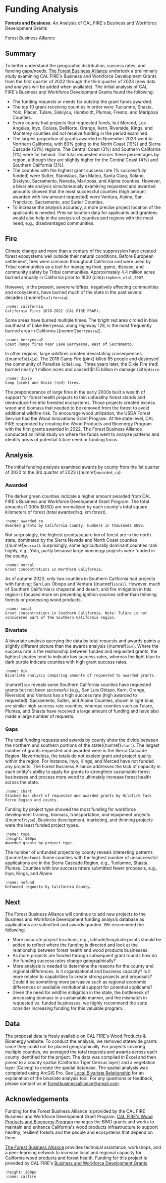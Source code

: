 # Funding Analysis

**Forests and Business**: An Analysis of CAL FIRE's Business and Workforce Development Grants

Forest Business Alliance

## Summary
To better understand the geographic distribution, success rates, and funding gaps/needs, [The Forest Business Alliance](https://www.forestbusinessalliance.org/) undertook a preliminary study examining CAL FIRE's Business and Workforce Development Grants from the first quarter of 2022 through the third quarter of 2023 (new data and analysis will be added when available). The initial analysis of CAL FIRE's Business and Workforce Development Grants found the following:

- The funding requests or needs far outstrip the grant funds awarded.
- The top 10 grant-receiving counties in order were Tuolumne, Shasta, Yolo, Placer, Tulare, Siskiyou, Humboldt, Plumas, Fresno, and Mariposa Counties. 
- Every county had projects that requested funds, but Merced, Los Angeles, Inyo, Colusa, DelNorte, Orange, Kern, Riverside, Kings, and Monterey counties did not receive funding in the period examined.
- The largest proportion of grants awarded in November 2023 went to Northern California, with 80% going to the North Coast (19%) and Sierra Cascade (61%) regions. The Central Coast (3%) and Southern California (1%) were far behind. The total requested mirrors these percentages by region, although they are slightly higher for the Central Coast (4%) and Southern California (3%).
- The counties with the highest grant success rate (% successfully funded) were Sutter, Stanislaus, San Mateo, Santa Clara, Solano, Siskiyou, Sacramento, Nevada, Mariposa, and Alpine counties. However, a bivariate analysis simultaneously examining requested and awarded amounts showed that the most successful counties (high amount awarded with low amount requested) were Ventura, Alpine, San Francisco, Sacramento, and Sutter Counties.
- To increase the analysis accuracy, a more precise project location of the applicants is needed. Precise location data for applicants and grantees would also help in the analysis of counties and regions with the most need, e.g., disadvantaged communities.

## Fire
Climate change and more than a century of fire suppression have created forest ecosystems well outside their natural conditions. Before European settlement, fires were common throughout California and were used by Tribal communities as a tool for managing food, game, disease, and community safety by Tribal communities. Approximately 4.4 million acres burned annually in California prior to 1800 {cite}`stephens_etal_2007`.

However, in the present, severe wildfires, negatively affecting communities and ecosystems, have burned much of the state in the past several decades ({numref}`california`).

```{figure} /figures/california.png
:name: california
California Fires 1878-2022 (CAL FIRE FRAP). 
```

Some areas have burned multiple times. The bright red area circled in blue southeast of Lake Berryessa, along Highway 128, is the most frequently burned area in California ({numref}`berryessa2`).

```{figure} /figures/berryessa2.png
:name: berryessa2
Coast Range fires near Lake Berryessa, east of Sacramento. 
```

In other regions, large wildfires created devastating consequences ({numref}`dixie`). The 2018 Camp Fire (pink) killed 85 people and destroyed the community of Paradise {cite}`camp`. Three years later, the Dixie Fire (red) burned nearly 1 million acres and caused $1.15 billion in damage {cite}`dixie`.

```{figure} /figures/dixie.png
:name: dixie
Camp (pink) and Dixie (red) fires. 
```

The preponderance of large fires in the early 2000s built a wealth of support for forest health projects to thin unhealthy forest stands and reintroduce fire into forested ecosystems. Those projects created excess wood and biomass that needed to be removed from the forest to avoid additional wildfire risk. To encourage wood utilization, the USDA Forest Service had the Wood Innovations Grant Program. At the state level, CAL FIRE responded by creating the Wood Products and Bioenergy Program with the first grants awarded in 2022. The Forest Business Alliance conducted an initial study on where the funds went to analyze patterns and identify areas of potential future need or funding focus.

## Analysis
The initial funding analysis examined awards by county from the 1st quarter of 2022 to the 3rd quarter of 2023 ({numref}`awarded_ca`).

### Awarded
The darker green counties indicate a higher amount awarded from CAL FIRE's Business and Workforce Development Grant Program. The total amounts (1,000s $USD) are normalized by each county's total square kilometers of forest (total awarded/sq. km forest).

```{figure} /figures/awarded_ca.png
:name: awarded_ca
Awarded grants by California County. Numbers in thousands $USD. 
```

Not surprisingly, the highest grants/square km of forest are in the north state, dominated by the Sierra Nevada and North Coast counties ({numref}`norcal`). Surprisingly, some agriculturally dominant counties rank highly, e.g., Yolo, partly because large bioenergy projects were funded in the county.

```{figure} /figures/norcal.png
:name: norcal
Grant concentrations in Northern California. 
```

As of autumn 2023, only two counties in Southern California had projects with funding: San Luis Obispo and Ventura ({numref}`socal`). However, much of Southern California is chaparral and desert, and fire mitigation in this region is focused more on preventing ignition sources rather than thinning forests or processing wood products.

```{figure} /figures/socal.png
:name: socal
Grant concentrations in Southern California. Note: Tulare is not considered part of the Southern California region.
```

### Bivariate
A bivariate analysis querying the data by total requests and awards paints a slightly different picture than the awards analysis ({numref}`biv`). Where the success rate is the relationship between funded and requested grants, the lightest shades tend to indicate low success rates, whereas the light blue to dark purple indicate counties with high grant success rates.

```{figure} /figures/biv.png
:name: biv
Bivariate analysis comparing amounts of requested to awarded grants.
```
{numref}`biv` reveals some Southern California counties have requested grants but not been successful (e.g., San Luis Obispo, Kern, Orange, Riverside) and Ventura has a high success rate (high awarded to requested). Sacramento, Sutter, and Alpine Counties, shown in light blue, are similar high success rate counties, whereas counties such as Tulare, Plumas, and Shasta have received a large amount of funding and have also made a large number of requests.

### Gaps
The total funding requests and awards by county show the divide between the northern and southern portions of the state({numref}`chart`). The largest number of grants requested and awarded were in the Sierra Cascade Region. Nevertheless, the totals do not explain grant and project quality within the region. For instance, Inyo, Kings, and Merced have not funded any projects. The Forest Business Alliance addresses the lack of capacity in each entity's ability to apply for grants to strengthen sustainable forest businesses and process more wood to ultimately increase forest health across the state.

```{figure} /figures/chart.png
:name: chart
Stacked bar chart of requested and awarded grants by Wildfire Task Force Region and county.
```

Funding by project type showed the most funding for workforce development training, biomass, transportation, and equipment projects ({numref}`type`). Business development, marketing, and thinning projects were the least funded project types.

```{figure} /figures/type.png
:name: type
:height: 300px
Awarded grants by project type.
```

The number of unfunded projects by county reveals interesting patterns ({numref}`nofund`). Some counties with the highest number of unsuccessful applications are in the Sierra Cascade Region, e.g., Tuolumne, Shasta, Plumas. Counties with low success raters submitted fewer proposals, e.g., Inyo, Kings, and Alpine.

```{figure} /figures/nofund.png
:name: nofund
Unfunded requests by California County.
```

## Next
The Forest Business Alliance will continue to add new projects to the Business and Workforce Development funding analysis database as applications are submitted and awards granted. We recommend the following:

- More accurate project locations, e.g., latitude/longitude points should be added to reflect where the funding is directed and look at the relationship between forest health and wood products businesses.
- As more projects are funded through subsequent grant rounds how do the funding success rates change geographically?
- More analysis is needed to determine the reasons for the county and regional differences. Is it organizational and business capacity? Is it more related to capabilities to create strong projects and proposals? Could it be something more pervasive such as regional economic differences or available institutional support for potential applicants?
- Given the need for wildfire mitigation in the state, the bottleneck of processing biomass in a sustainable manner, and the mismatch in requested vs. funded businesses, we highly recommend the state consider increasing funding for this valuable program.

## Data
The proposal data is freely available on CAL FIRE's Wood Products & Bioenergy website. To conduct the analysis, we removed statewide grants since they could not be placed geographically. For projects covering multiple counties, we averaged the total requests and awards across each county identified for the project. The data was compiled in Excel and then joined to a county spatial (California Tiger Census layer) and a vegetation layer (Calveg) to create the spatial database. The spatial analysis was completed using ArcGIS Pro. See [Local Bivariate Relationship](http://gg.gg/19yw9b) for an explanation of the bivariate analysis tool. For any questions or feedback, please contact us at forestbusinessalliance@gmail.com.

## Acknowledgements
Funding for the Forest Business Alliance is provided by the CAL FIRE Business and Workforce Development Grant Program. [CAL FIRE's Wood Products and Bioenergy Program](https://www.fire.ca.gov/what-we-do/natural-resource-management/environmental-protection-program/wood-products-and-bioenergy) manages the BWD grants and works to maintain and enhance California's wood products infrastructure to support healthy, resilient forests and the people and ecosystems that depend on them.

[The Forest Business Alliance](https://www.forestbusinessalliance.org/) provides technical assistance, workshops, and a peer-learning network to increase local and regional capacity for California wood products and forest health. Funding for this project is provided by CAL FIRE's [Business and Workforce Development Grants](https://www.youtube.com/watch?v=ycVSe4K3EZQ).

```{image} /calfire.png
:height: 200px
:name: calfire
```